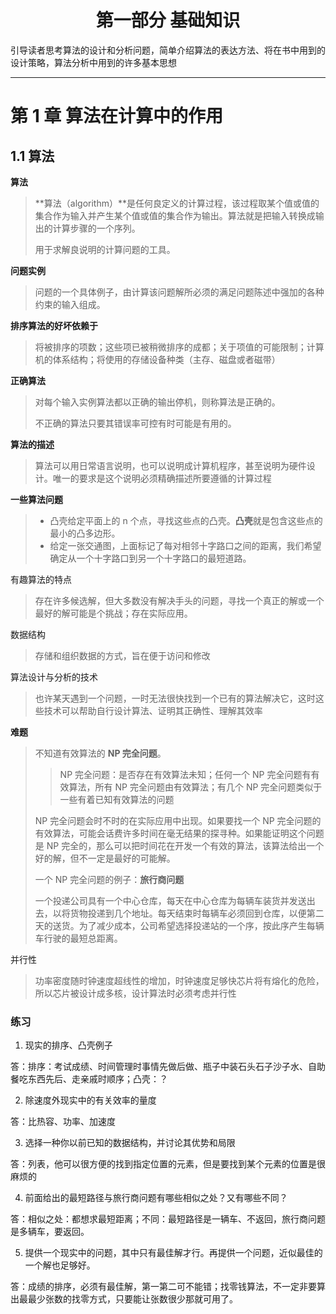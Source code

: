 <h1 align="center">第一部分 基础知识</h1>

引导读者思考算法的设计和分析问题，简单介绍算法的表达方法、将在书中用到的设计策略，算法分析中用到的许多基本思想

---

# 第 1 章 算法在计算中的作用

## 1.1 算法

**算法**

> **算法（algorithm）**是任何良定义的计算过程，该过程取某个值或值的集合作为输入并产生某个值或值的集合作为输出。算法就是把输入转换成输出的计算步骤的一个序列。
> 
> 用于求解良说明的计算问题的工具。

**问题实例**

> 问题的一个具体例子，由计算该问题解所必须的满足问题陈述中强加的各种约束的输入组成。

**排序算法的好坏依赖于**

> 将被排序的项数；这些项已被稍微排序的成都；关于项值的可能限制；计算机的体系结构；将使用的存储设备种类（主存、磁盘或者磁带）

**正确算法**

> 对每个输入实例算法都以正确的输出停机，则称算法是正确的。
> 
> 不正确的算法只要其错误率可控有时可能是有用的。

**算法的描述**

> 算法可以用日常语言说明，也可以说明成计算机程序，甚至说明为硬件设计。唯一的要求是这个说明必须精确描述所要遵循的计算过程

**一些算法问题**

> - 凸壳给定平面上的 n 个点，寻找这些点的凸壳。**凸壳**就是包含这些点的最小的凸多边形。
> - 给定一张交通图，上面标记了每对相邻十字路口之间的距离，我们希望确定从一个十字路口到另一个十字路口的最短道路。

有趣算法的特点

> 存在许多候选解，但大多数没有解决手头的问题，寻找一个真正的解或一个最好的解可能是个挑战；存在实际应用。

数据结构

> 存储和组织数据的方式，旨在便于访问和修改

算法设计与分析的技术

> 也许某天遇到一个问题，一时无法很快找到一个已有的算法解决它，这时这些技术可以帮助自行设计算法、证明其正确性、理解其效率

**难题**

> 不知道有效算法的 **NP 完全问题**。
> 
> > NP 完全问题：是否存在有效算法未知；任何一个 NP 完全问题有有效算法，所有 NP 完全问题由有效算法；有几个 NP 完全问题类似于一些有着已知有效算法的问题
> 
> NP 完全问题会时不时的在实际应用中出现。如果要找一个 NP 完全问题的有效算法，可能会话费许多时间在毫无结果的探寻种。如果能证明这个问题是 NP 完全的，那么可以把时间花在开发一个有效的算法，该算法给出一个好的解，但不一定是最好的可能解。
> 
> 一个 NP 完全问题的例子：**旅行商问题**
> 
> 一个投递公司具有一个中心仓库，每天在中心仓库为每辆车装货并发送出去，以将货物投递到几个地址。每天结束时每辆车必须回到仓库，以便第二天的送货。为了减少成本，公司希望选择投递站的一个序，按此序产生每辆车行驶的最短总距离。

并行性

> 功率密度随时钟速度超线性的增加，时钟速度足够快芯片将有熔化的危险，所以芯片被设计成多核，设计算法时必须考虑并行性

### 练习

1. 现实的排序、凸壳例子

答：排序：考试成绩、时间管理时事情先做后做、瓶子中装石头石子沙子水、自助餐吃东西先后、走亲戚时顺序；凸壳：？

2. 除速度外现实中的有关效率的量度

答：比热容、功率、加速度

3. 选择一种你以前已知的数据结构，并讨论其优势和局限

答：列表，他可以很方便的找到指定位置的元素，但是要找到某个元素的位置是很麻烦的

4. 前面给出的最短路径与旅行商问题有哪些相似之处？又有哪些不同？

答：相似之处：都想求最短距离；不同：最短路径是一辆车、不返回，旅行商问题是多辆车，要返回。

5. 提供一个现实中的问题，其中只有最佳解才行。再提供一个问题，近似最佳的一个解也足够好。

答：成绩的排序，必须有最佳解，第一第二可不能错；找零钱算法，不一定非要算出最最少张数的找零方式，只要能让张数很少那就可用了。